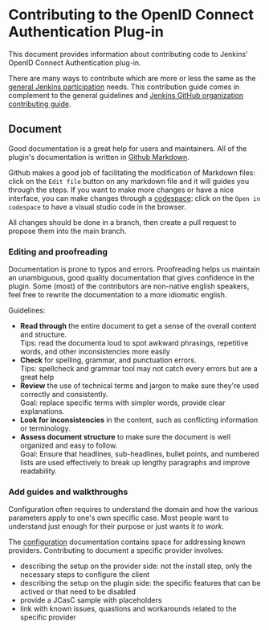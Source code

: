 # Contributing to the OpenID Connect Authentication Plug-in

This document provides information about contributing code to
Jenkins' OpenID Connect Authentication plug-in.

There are many ways to contribute which are more or less the same as
the [general Jenkins participation](https://www.jenkins.io/participate/)
needs. This contribution guide comes in complement to the general guidelines
and [Jenkins GitHub organization contributing guide](https://github.com/jenkinsci/.github/blob/master/CONTRIBUTING.md).

## Document

Good documentation is a great help for users and maintainers.
All of the plugin's documentation is written in [Github Markdown](https://docs.github.com/en/get-started/writing-on-github/getting-started-with-writing-and-formatting-on-github/quickstart-for-writing-on-github).

Github makes a good job of facilitating the modification of Markdown files: click on the `Edit file` button on any markdown file and it will guides you through the steps.
If you want to make more changes or have a nice interface, you can make changes through a [codespace](https://docs.github.com/en/codespaces): click on the `Open in codespace` to have a visual studio code in the browser.

All changes should be done in a branch, then create a pull request to propose them into the main branch.

### Editing and proofreading

Documentation is prone to typos and errors. Proofreading helps us maintain an unambiguous, good quality documentation that gives confidence in the plugin.
Some (most) of the contributors are non-native english speakers, feel free to rewrite the documentation to a more idiomatic english.

Guidelines:

- **Read through** the entire document to get a sense of the overall content and structure.<br />
  Tips: read the documenta loud to spot awkward phrasings, repetitive words, and other inconsistencies more easily
- **Check** for spelling, grammar, and punctuation errors.<br />
  Tips: spellcheck and grammar tool may not catch every errors but are a great help
- **Review** the use of technical terms and jargon to make sure they're used correctly and consistently.<br />
  Goal: replace specific terms with simpler words, provide clear explanations. 
- **Look for inconsistencies** in the content, such as conflicting information or terminology.
- **Assess document structure** to make sure the document is well organized and easy to follow.<br/>
  Goal: Ensure that headlines, sub-headlines, bullet points, and numbered lists are used effectively to break up lengthy paragraphs and improve readability.

### Add guides and walkthroughs

Configuration often requires to understand the domain and how the various parameters apply to one's own specific case.
Most people want to understand just enough for their purpose or just wants it *to work*.

The [configuration](configuration/README.md) documentation contains space for addressing known providers.
Contributing to document a specific provider involves:

- describing the setup on the provider side: not the install step, only the necessary steps to configure the client
- describing the setup on the plugin side: the specific features that can be actived or that need to be disabled
- provide a JCasC sample with placeholders
- link with known issues, quastions and workarounds related to the specific provider
